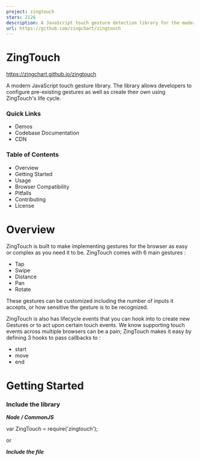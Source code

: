 ```yaml
---
project: zingtouch
stars: 2126
description: A JavaScript touch gesture detection library for the modern web
url: https://github.com/zingchart/zingtouch
---
```


ZingTouch
=========

https://zingchart.github.io/zingtouch

A modern JavaScript touch gesture library. The library allows developers to configure pre-existing gestures as well as create their own using ZingTouch's life cycle.

### Quick Links

-   Demos
-   Codebase Documentation
-   CDN

### Table of Contents

-   Overview
-   Getting Started
-   Usage
-   Browser Compatibility
-   Pitfalls
-   Contributing
-   License

Overview
========

ZingTouch is built to make implementing gestures for the browser as easy or complex as you need it to be. ZingTouch comes with 6 main gestures :

-   Tap
-   Swipe
-   Distance
-   Pan
-   Rotate

These gestures can be customized including the number of inputs it accepts, or how sensitive the gesture is to be recognized.

ZingTouch is also has lifecycle events that you can hook into to create new Gestures or to act upon certain touch events. We know supporting touch events across multiple browsers can be a pain; ZingTouch makes it easy by defining 3 hooks to pass callbacks to :

-   start
-   move
-   end

Getting Started
===============

### Include the library

_**Node / CommonJS**_

var ZingTouch \= require('zingtouch');

or

_**Include the file**_

<script src\='./path/to/zingtouch.min.js'\></script\>

or

_**ES6**_

import ZingTouch from 'zingtouch';

### Create a Region

var zt \= new ZingTouch.Region(document.body);

### Bind an element to a gesture

var myElement \= document.getElementById('my-div');

zt.bind(myElement, 'tap', function(e){
	//Actions here
}, false);

Usage
=====

Table of Contents
-----------------

**Constructs**

-   Region

**Gestures**

-   Tap
-   Pan
-   Swipe
-   Distance
-   Rotate
-   Gesture

**Methods**

-   Region.bind
-   Region.bindOnce
-   Region.unbind
-   Region.register
-   Region.unregister

Constructs
----------

### Region

new Region(element, \[capture\], \[preventDefault\])

-   element - The element to set the listener upon
-   capture - Whether the region listens for captures or bubbles.
-   preventDefault - Disables browser functionality such as scrolling and zooming over the region.

Regions specify an area to listen for all window events. ZingTouch needs to listen to all window events in order to determine if a gesture is recognized. Note that you can reuse regions for multiple elements and gesture bindings. They simply specify an area where to listen for gestures.

Suppose you had an element that you wanted to track gestures on. We set the region on that element along with binding it to a gesture.

var touchArea \= document.getElementById('toucharea');
var myRegion \= new ZingTouch.Region(touchArea);

myRegion.bind(touchArea, 'swipe', function(e){
	console.log(e.detail);
});

The shaded area in blue shows the area where ZingTouch will now listen for events such as touchstart, touchmove, touchend, etc.

But humans aren't perfect. Suppose the element #toucharea were to listen for the `Swipe` gesture. The tracking of the window events will stop when the user reaches the edges of #toucharea. But what if the user didn't finish until say 10-50px _**outside**_ the element? Regions are here to help.

Suppose you set the Region to the parent of the #toucharea element instead.

var parentTouchArea \= document.getElementById('parent-toucharea')
var touchArea \= document.getElementById('toucharea')
var myRegion \= new ZingTouch.Region(parentTouchArea);

myRegion.bind(touchArea, 'swipe', function(e){
	console.log(e.detail);
});

ZingTouch now tracks the swipe gesture inside the `#toucharea` element AND the #parent-toucharea. This allows some forgiveness when the user tries to swipe on the `#toucharea`, but lifts their finger somewhere in the `#parent-toucharea`.

**Note:** The swipe gesture can only be initiated on the area it is bound to. This means the user has to being touching the `#toucharea` element first, but can move out and end within `#parent-toucharea` and including `#toucharea`.

### Multiple Regions

Regions only are aware of themselves and their contents, not across regions. This allows for control at a larger scale so you can group similar gestures together. While you can throw a Region on top of the `document.body`, we suggest splitting up your application into regions for better performance -- the less bindings a single region has to iterate through to detect a gesture, the better.

Gestures
--------

Gesture classes can be instatiated to generate modified versions.

### Tap

A tap is detected when the user touches the screen and releases in quick succession.

#### Options

-   `options.maxDelay` _optional_ - The maximum delay between a start and end event. This number is measured in milliseconds.
    -   default: 300
-   `options.numInputs` _optional_ - The number of inputs to trigger the tap event.
    -   default: 1
-   `options.tolerance` _optional_ - A tolerance value which allows the user to move their finger about a radius measured in pixels. This allows the Tap gesture to be triggered more easily since a User might move their finger slightly during a tap event.
    -   default: 10

#### Example

new ZingTouch.Tap({
	maxDelay: 200,
	numInputs: 2,
	tolerance: 125
})

#### Emits

-   `interval` - a time measured in milliseconds between the start of the gesture, and the end.

* * *

### Swipe

A swipe is detected when the user touches the screen and moves in a relatively increasing velocity, leaving the screen at some point before it drops below a certain velocity.

#### Options

-   `options.numInputs` _optional_ - The number of inputs to trigger the event.
    -   Default: 1
-   `options.escapeVelocity` _optional_ - The minimum velocity (px/ms) that the gesture has to obtain by the end event.
    -   Default: 0.2
-   `options.maxRestTime` _optional_ - The amount of time allowed in milliseconds inbetween events before a the motion becomes inelligible to be a swipe.
    -   Default: 100

#### Example

new ZingTouch.Swipe({
	numInputs: 2,
	maxRestTime: 100,
	escapeVelocity: 0.25
});

#### Emits

An array of data objects containing:

-   `velocity` - The value in units of pixels per millisecond the gesture was travelling until it's ending point.
-   `currentDirection` - The angle the swipe ended at in degrees, relative to the unit circle. (e.g. straight down is 270deg while straight left is 180deg).

Each index represents an input that participated in the event.

* * *

### Distance

A distance gesture is detected when the user has two inputs on the screen moving either closer or away from the other input.

#### Example

new ZingTouch.Distance()

#### Emits

-   `distance` - The distance in pixels between the two inputs.
-   `center` - The X/Y coordinates of the gesture's center
-   `change` - The amount of pixels changed from the last emitted event. Positive implies an "expand" gesture while a negative value implies a "pinch".

### Pan

A pan is detected when the user touches the screen and moves about the area.

#### Options

-   `options.numInputs` _optional_ - The number of inputs to trigger the event.
    -   Default: 1
-   `options.threshold` _optional_ - The minimum number of pixels the input has to move to trigget this gesture.
    -   Default: 1

#### Example

new ZingTouch.Pan({
	numInputs: 2
})

#### Emits

An array of data objects containing:

-   `distanceFromOrigin` - The distance in pixels traveled from the current position from the starting position.
-   `directionFromOrigin` - The angle of the pan in degrees, relative to the unit circle.(e.g. straight down is 270deg while straight left is 180deg). The starting point of where the input began during the "start" event denotes the origin point.
-   `currentDirection` - The angle of the pan gesture in degrees, relative to the unit circle. The previously emitted point is used as an origin point.

Each index represents an input that participated in the event.

* * *

### Rotate

A Rotate is detected when:

-   the user has two inputs moving about a circle on the edges of a diameter.
-   the user has one input moving in a circular motion around the center point of the bound target element.

#### Example

new ZingTouch.Rotate()

#### Emits

-   `angle` - The angle of the initial right most input, in relation to the unit circle.
-   `distanceFromOrigin` - The angular distance travelled by the initial right most input.
-   `distanceFromLast` - The change of angle between the last position and the current position. Positive denotes a counter-clockwise motion, while negative denotes a clockwise motion.

* * *

### Gesture

A generic gesture. By default, this gesture does not emit but is useful for hooking into ZingTouch's life cycle. See ZingTouch Life Cycle for more information.

#### Example

new ZingTouch.Gesture()

Methods
-------

### Region.bind(element, gesture, handler, \[capture\])

Binds a single element to a gesture, executing the handler when the gesture is emitted.

**Parameters**

-   element - A DOM element
-   gesture - Either the key (string) of a default or registered gesture, or an instance of the `Gesture` class itself.
-   handler - A function to be called every time the gesture is emitted.
    -   The handler function has an Event object emitted from the CustomEvent interface. Any information relavant to the gesture will be in `event.detail`.
-   `capture` - An optional boolean to designate the event to be fired on the capture or bubbling phase.

**Example #1**

var myRegion \= new ZingTouch.Region(document.body);
var myElement \= document.getElementById('some-div');

myRegion.bind(myElement, 'tap', function(e) {
	console.log('Tap gesture emitted: ' + e.detail.interval);
});

**Example #2**

var myElement \= document.getElementById('some-div');
var myTapGesture \= new ZingTouch.Tap({ maxDelay : 100 });
var myRegion \= new ZingTouch.Region(document.body);

myRegion.bind(myElement, myTapGesture, function(e) {
	console.log('Custom Tap gesture emitted: ' + e.detail.interval);
}, false);

**Notes**

1.  Instance Gestures that are passed to bind will be stored and maintained in memory, therefore it is reccomended to reuse gestures object where possible, or to use the `Region.register` syntax -- they essentially do the same thing. Either works fine, but try to avoid using the following pattern where an instance variable is created at every bind :

//Poor performance
var delay \= 100;
for (var i \= 0; i < 100; i++){
	myRegion.bind(myElement, new ZingTouch.Tap({maxDelay : delay}),function(e){...});
}

//Better performance
var delay \= 100;
var customTap \= new ZingTouch.Tap({maxDelay : delay});
for (var i \= 0; i < 100; i++){
	myRegion.bind(myElement, customTap, function(e){...});
}

* * *

### Region.bind(element)

Passing a qualified DOM element to the bind function will return an object that can be chainable with the 6 main gestures, or any other gestures that you may have registered with `Region.register`

**Parameters**

-   element - A DOM element

**Returns**

-   A chainable object that takes two parameters :
    -   `handler` - A function to be called every time the gesture is emitted.
        
        -   The chainable object has 6 methods available at all times : `.tap()` ,`.swipe()` ,`.pinch()` ,`.expand()` ,`.pan()` ,`.rotate()`. Custom Gesture are accessible using the `ZingTouch.register` method.
        -   The handler function has an Event object emitted from the CustomEvent interface. Any information relavant to the gesture will be in `event.detail`.
    -   `capture` - An optional boolean to designate the event to be fired on the capture or bubbling phase.
        

**Example**

var myElement \= document.getElementById('mydiv');
var myRegion \= new ZingTouch.Region(myElement);
var chainableObject \= myRegion.bind(myElement);

chainableObject
	.tap(function(e){
		console.log(e.detail);
	})
	.swipe(function(e){
		console.log(e.detail);
	}, true)

* * *

### Region.bindOnce()

Identical to both method signatures of bind, but is "bound once" meaning the event will only be captured once before it is destroyed.

See Region.bind

* * *

### Region.unbind(element, \[gesture\])

Unbinds an element from a specific gesture, or all gestures if none is specified.

**Parameters**

-   `element` - A DOM element
-   `gesture` _optional_ - Either a registered gesture's key (String) or the gesture object used to bind the element.

**Returns**

-   array - An array of bindings containing the gestures that were unbound.

**Examples**

Unbind from a specific gesture

var myElement \= document.getElementById('mydiv');
myRegion.unbind(myElement, 'tap');

Unbind from all gestures

var myElement \= document.getElementById('mydiv');
myRegion.unbind(myElement);

Unbind from a gesture instance.

var myElement \= document.getElementById('mydiv');
var myRegion \= new ZingTouch.Region(document.body);
var myTapGesture \= new ZingTouch.Tap({ maxDelay : 100 });

myRegion.bind(myElement, myTapGesture, function(e) {});

myRegion.unbind(myElement, myTapGesture);

* * *

### Region.register(key, gesture)

Register a gesture of the Gesture class to each Region. Allows the newly registered Gesture to be accessible in the bind/unbind syntax including the chainable object of bind.

**Parameters**

-   `key` - A string to identify the new gesture.
-   `gesture` - An instance of the Gesture class

**Returns**

-   The gesture object registered

**Examples**

var myTapGesture \= new ZingTouch.Tap({ maxDelay : 60 });

var myRegion \= new ZingTouch.Region(document.body);
myRegion.register('shortTap', myTapGesture);

And the usages :

myRegion.bind(myElement, 'shortTap', function(e){});

myRegion.bind(myElement).shortTap(function(e){});

* * *

### Region.unregister(key)

Unregisters a gesture that was previously registered. Unregistering a gesture will automatically unbind any elements that were bound to this gesture.

**Parameters**

-   `key` - A string to identify the gesture that will be unregistered.

**Returns**

-   The gesture that was unregistered.

**Example**

myRegion.unregister('shortTap');

* * *

ZingTouch Life Cycle
====================

Utilizing ZingTouch's life cycle (start, move, end) allows you to create new gestures and to interface with the mobile event cycle in a much finer detail. It will allow you to hook into events and to apply external functions during events. Imagine the `Pan` gesture allowing in-between events to be triggered:

-   Pan - start
-   Pan - move
-   Pan - end
-   Pan -> Event detected.

The syntax for utilizing the life cycle is still to be determined, but will be released in the near future.

* * *

Pitfalls
========

**Binding an event and DOM mutation to an element** ZingTouch treats a gesture as a non-mutable event, meaning that the element is bound to is not expected to change between the start and end. Binding a transformation of an element's bounding box to the middle of a gesture event could provide unwanted results.

Example: Binding a pan event directly to an element that you want to move around every time the callback is fired. The initial state of when the gesture was registered changes throughout the event, and the initial reference point is no longer valid.

Solution: Attach the gesture listener to a non-mutating element such as a parent container, and modify your target element in the callback. This will provide a more predictable state that zingtouch can recognize.
--------------------------------------------------------------------------------------------------------------------------------------------------------------------------------------------------------------------

Contributing
============

**Build dependencies**

-   Build Tool: Webpack
    -   `npm install -g webpack`
-   ES6 translator : Babel

**Comments and Documentation**

-   We follow JSDoc guidelines but utilize ESDoc to output documentation. We find ESDoc to be friendlier with ES6/class structured codebases.

**Testing**

-   Mocha
-   Chai (Expect)

### npm scripts

-   `npm run build:dev` - Builds the unminified library with webpack
-   `npm run build:prod` - Builds the minified library with webpack
-   `npm run docs` - Builds the docs with esdocs
-   `npm run test` - Run the tests

Browser Compatibility
---------------------

Below is a list of confirmed browser and device compatibility that I have confirmed either though the physical device or by way of a Virtual Machine. If you have any issues or would like to contribute to this list, please pull request onto this readme file.

**Confirmed browser compatibility with:**

-   Chrome 22+
-   Firefox 18+
-   Safari 7+
-   Edge 13+

**Tested/ Developed on :**

-   iPhone 4, 5, 6, 6+
-   iPad Pro
-   Samsung Galaxy s6
-   Microsoft Surface Book

* * *

License
=======

MIT License

© 2017 ZingChart, Inc.
